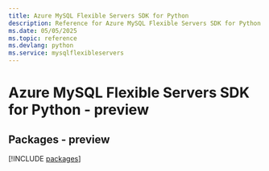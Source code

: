 ```yaml
---
title: Azure MySQL Flexible Servers SDK for Python
description: Reference for Azure MySQL Flexible Servers SDK for Python
ms.date: 05/05/2025
ms.topic: reference
ms.devlang: python
ms.service: mysqlflexibleservers
---
```

# Azure MySQL Flexible Servers SDK for Python - preview
## Packages - preview
[!INCLUDE [packages](mysql-flexible-servers-index.md)]